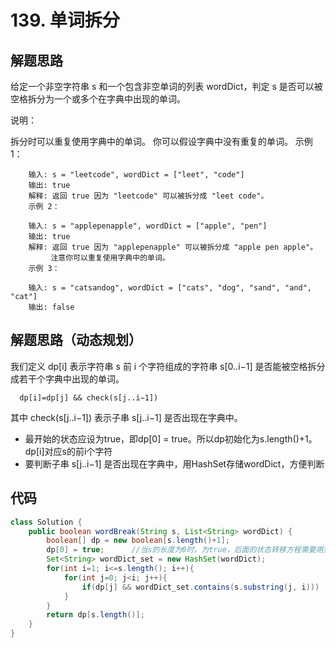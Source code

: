 # 139. 单词拆分

## 解题思路
给定一个非空字符串 s 和一个包含非空单词的列表 wordDict，判定 s 是否可以被空格拆分为一个或多个在字典中出现的单词。

说明：

拆分时可以重复使用字典中的单词。
你可以假设字典中没有重复的单词。
        示例 1：

        输入: s = "leetcode", wordDict = ["leet", "code"]
        输出: true
        解释: 返回 true 因为 "leetcode" 可以被拆分成 "leet code"。
        示例 2：

        输入: s = "applepenapple", wordDict = ["apple", "pen"]
        输出: true
        解释: 返回 true 因为 "applepenapple" 可以被拆分成 "apple pen apple"。
             注意你可以重复使用字典中的单词。
        示例 3：

        输入: s = "catsandog", wordDict = ["cats", "dog", "sand", "and", "cat"]
        输出: false


## 解题思路（动态规划）
我们定义 dp[i] 表示字符串 s 前 i 个字符组成的字符串 s[0..i−1] 是否能被空格拆分成若干个字典中出现的单词。

      dp[i]=dp[j] && check(s[j..i−1])
      
其中 check(s[j..i−1]) 表示子串 s[j..i−1] 是否出现在字典中。

* 最开始的状态应设为true，即dp[0] = true。所以dp初始化为s.length()+1。dp[i]对应s的前i个字符
* 要判断子串 s[j..i−1] 是否出现在字典中，用HashSet存储wordDict，方便判断


## 代码
```java
class Solution {
    public boolean wordBreak(String s, List<String> wordDict) {
        boolean[] dp = new boolean[s.length()+1];
        dp[0] = true;      //当s的长度为0时，为true，后面的状态转移方程需要用到
        Set<String> wordDict_set = new HashSet(wordDict);
        for(int i=1; i<=s.length(); i++){
            for(int j=0; j<i; j++){
                if(dp[j] && wordDict_set.contains(s.substring(j, i)))   dp[i] = true;
            }
        }
        return dp[s.length()];
    }
}
```
